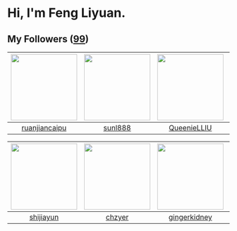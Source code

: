 # Hi, I'm Feng Liyuan.

## My Followers ([99](https://github.com/SunRunAway?tab=followers))

| <img src="https://avatars.githubusercontent.com/u/31336171?v=4" width="150" height="150" /> | <img src="https://avatars.githubusercontent.com/u/9254545?v=4" width="150" height="150" /> | <img src="https://avatars.githubusercontent.com/u/37468107?v=4" width="150" height="150" /> | <img src="https://avatars.githubusercontent.com/u/1446531?v=4" width="150" height="150" /> |
| :-----------------------------------------------------------------------------------------: | :----------------------------------------------------------------------------------------: | :-----------------------------------------------------------------------------------------: | :----------------------------------------------------------------------------------------: |
|                      [ruanjiancaipu](https://github.com/ruanjiancaipu)                      |                            [sunl888](https://github.com/sunl888)                           |                        [QueenieLLIU](https://github.com/QueenieLLIU)                        |                           [JmPotato](https://github.com/JmPotato)                          |

| <img src="https://avatars.githubusercontent.com/u/566037?v=4" width="150" height="150" /> | <img src="https://avatars.githubusercontent.com/u/1464115?v=4" width="150" height="150" /> | <img src="https://avatars.githubusercontent.com/u/29295553?v=4" width="150" height="150" /> | <img src="https://avatars.githubusercontent.com/u/4198311?v=4" width="150" height="150" /> |
| :---------------------------------------------------------------------------------------: | :----------------------------------------------------------------------------------------: | :-----------------------------------------------------------------------------------------: | :----------------------------------------------------------------------------------------: |
|                         [shijiayun](https://github.com/shijiayun)                         |                             [chzyer](https://github.com/chzyer)                            |                       [gingerkidney](https://github.com/gingerkidney)                       |                              [skyzh](https://github.com/skyzh)                             |